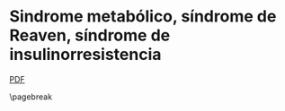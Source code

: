 # Sindrome metabólico, síndrome de Reaven, síndrome de insulinorresistencia

[PDF](./tfc-sindrome-metabolico.pdf)  

\pagebreak
